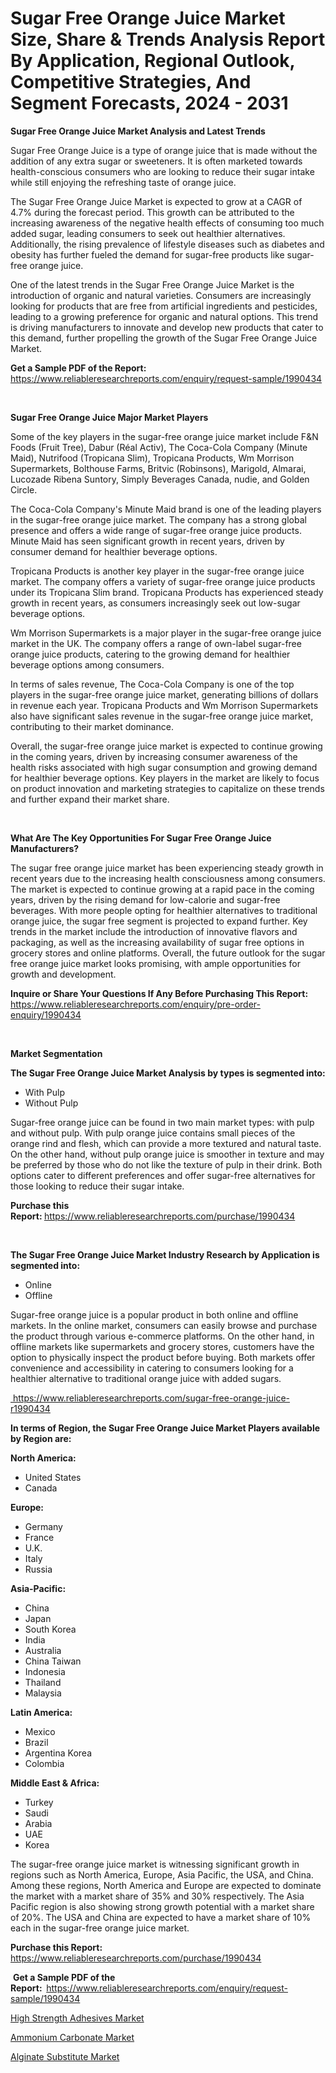 <p><h1>Sugar Free Orange Juice Market Size, Share & Trends Analysis Report By Application, Regional Outlook, Competitive Strategies, And Segment Forecasts, 2024 - 2031</h1></p><p><strong>Sugar Free Orange Juice Market Analysis and Latest Trends</strong></p>
<p><p>Sugar Free Orange Juice is a type of orange juice that is made without the addition of any extra sugar or sweeteners. It is often marketed towards health-conscious consumers who are looking to reduce their sugar intake while still enjoying the refreshing taste of orange juice.</p><p>The Sugar Free Orange Juice Market is expected to grow at a CAGR of 4.7% during the forecast period. This growth can be attributed to the increasing awareness of the negative health effects of consuming too much added sugar, leading consumers to seek out healthier alternatives. Additionally, the rising prevalence of lifestyle diseases such as diabetes and obesity has further fueled the demand for sugar-free products like sugar-free orange juice.</p><p>One of the latest trends in the Sugar Free Orange Juice Market is the introduction of organic and natural varieties. Consumers are increasingly looking for products that are free from artificial ingredients and pesticides, leading to a growing preference for organic and natural options. This trend is driving manufacturers to innovate and develop new products that cater to this demand, further propelling the growth of the Sugar Free Orange Juice Market.</p></p>
<p><strong>Get a Sample PDF of the Report:&nbsp;</strong> <a href="https://www.reliableresearchreports.com/enquiry/request-sample/1990434">https://www.reliableresearchreports.com/enquiry/request-sample/1990434</a></p>
<p>&nbsp;</p>
<p><strong>Sugar Free Orange Juice Major Market Players</strong></p>
<p><p>Some of the key players in the sugar-free orange juice market include F&N Foods (Fruit Tree), Dabur (Réal Activ), The Coca-Cola Company (Minute Maid), Nutrifood (Tropicana Slim), Tropicana Products, Wm Morrison Supermarkets, Bolthouse Farms, Britvic (Robinsons), Marigold, Almarai, Lucozade Ribena Suntory, Simply Beverages Canada, nudie, and Golden Circle.</p><p>The Coca-Cola Company's Minute Maid brand is one of the leading players in the sugar-free orange juice market. The company has a strong global presence and offers a wide range of sugar-free orange juice products. Minute Maid has seen significant growth in recent years, driven by consumer demand for healthier beverage options.</p><p>Tropicana Products is another key player in the sugar-free orange juice market. The company offers a variety of sugar-free orange juice products under its Tropicana Slim brand. Tropicana Products has experienced steady growth in recent years, as consumers increasingly seek out low-sugar beverage options.</p><p>Wm Morrison Supermarkets is a major player in the sugar-free orange juice market in the UK. The company offers a range of own-label sugar-free orange juice products, catering to the growing demand for healthier beverage options among consumers.</p><p>In terms of sales revenue, The Coca-Cola Company is one of the top players in the sugar-free orange juice market, generating billions of dollars in revenue each year. Tropicana Products and Wm Morrison Supermarkets also have significant sales revenue in the sugar-free orange juice market, contributing to their market dominance.</p><p>Overall, the sugar-free orange juice market is expected to continue growing in the coming years, driven by increasing consumer awareness of the health risks associated with high sugar consumption and growing demand for healthier beverage options. Key players in the market are likely to focus on product innovation and marketing strategies to capitalize on these trends and further expand their market share.</p></p>
<p>&nbsp;</p>
<p><strong>What Are The Key Opportunities For Sugar Free Orange Juice Manufacturers?</strong></p>
<p><p>The sugar free orange juice market has been experiencing steady growth in recent years due to the increasing health consciousness among consumers. The market is expected to continue growing at a rapid pace in the coming years, driven by the rising demand for low-calorie and sugar-free beverages. With more people opting for healthier alternatives to traditional orange juice, the sugar free segment is projected to expand further. Key trends in the market include the introduction of innovative flavors and packaging, as well as the increasing availability of sugar free options in grocery stores and online platforms. Overall, the future outlook for the sugar free orange juice market looks promising, with ample opportunities for growth and development.</p></p>
<p><strong>Inquire or Share Your Questions If Any Before Purchasing This Report:</strong> <a href="https://www.reliableresearchreports.com/enquiry/pre-order-enquiry/1990434">https://www.reliableresearchreports.com/enquiry/pre-order-enquiry/1990434</a></p>
<p>&nbsp;</p>
<p><strong>Market Segmentation</strong></p>
<p><strong>The Sugar Free Orange Juice Market Analysis by types is segmented into:</strong></p>
<p><ul><li>With Pulp</li><li>Without Pulp</li></ul></p>
<p><p>Sugar-free orange juice can be found in two main market types: with pulp and without pulp. With pulp orange juice contains small pieces of the orange rind and flesh, which can provide a more textured and natural taste. On the other hand, without pulp orange juice is smoother in texture and may be preferred by those who do not like the texture of pulp in their drink. Both options cater to different preferences and offer sugar-free alternatives for those looking to reduce their sugar intake.</p></p>
<p><strong>Purchase this Report:&nbsp;</strong><a href="https://www.reliableresearchreports.com/purchase/1990434">https://www.reliableresearchreports.com/purchase/1990434</a></p>
<p>&nbsp;</p>
<p><strong>The Sugar Free Orange Juice Market Industry Research by Application is segmented into:</strong></p>
<p><ul><li>Online</li><li>Offline</li></ul></p>
<p><p>Sugar-free orange juice is a popular product in both online and offline markets. In the online market, consumers can easily browse and purchase the product through various e-commerce platforms. On the other hand, in offline markets like supermarkets and grocery stores, customers have the option to physically inspect the product before buying. Both markets offer convenience and accessibility in catering to consumers looking for a healthier alternative to traditional orange juice with added sugars.</p></p>
<p><a href="https://www.reliableresearchreports.com/sugar-free-orange-juice-r1990434">&nbsp;https://www.reliableresearchreports.com/sugar-free-orange-juice-r1990434</a></p>
<p><strong>In terms of Region, the Sugar Free Orange Juice Market Players available by Region are:</strong></p>
<p>
    <p> <strong> North America: </strong>
        <ul>
            <li>United States</li>
            <li>Canada</li>
        </ul>
        </p> 
    <p> <strong> Europe: </strong>
        <ul>
            <li>Germany</li>
            <li>France</li>
            <li>U.K.</li>
            <li>Italy</li>
            <li>Russia</li>
        </ul>
        </p> 
    <p> <strong> Asia-Pacific: </strong>
        <ul>
            <li>China</li>
            <li>Japan</li>
            <li>South Korea</li>
            <li>India</li>
            <li>Australia</li>
            <li>China Taiwan</li>
            <li>Indonesia</li>
            <li>Thailand</li>
            <li>Malaysia</li>
        </ul>
        </p> 
    <p> <strong> Latin America: </strong>
        <ul>
            <li>Mexico</li>
            <li>Brazil</li>
            <li>Argentina Korea</li>
            <li>Colombia</li>
        </ul>
        </p> 
    <p> <strong> Middle East & Africa: </strong>
        <ul>
            <li>Turkey</li>
            <li>Saudi</li>
            <li>Arabia</li>
            <li>UAE</li>
            <li>Korea</li>
        </ul>
    </p>
    </p>
<p><p>The sugar-free orange juice market is witnessing significant growth in regions such as North America, Europe, Asia Pacific, the USA, and China. Among these regions, North America and Europe are expected to dominate the market with a market share of 35% and 30% respectively. The Asia Pacific region is also showing strong growth potential with a market share of 20%. The USA and China are expected to have a market share of 10% each in the sugar-free orange juice market.</p></p>
<p><strong>Purchase this Report: </strong><a href="https://www.reliableresearchreports.com/purchase/1990434">https://www.reliableresearchreports.com/purchase/1990434</a></p>
<p>&nbsp;<strong>Get a Sample PDF of the Report:&nbsp;&nbsp;</strong><a href="https://www.reliableresearchreports.com/enquiry/request-sample/1990434">https://www.reliableresearchreports.com/enquiry/request-sample/1990434</a></p>
<p><strong></strong></p>
<p><p><a href="https://ivy-potential-64b.notion.site/High-Strength-Adhesives-Market-Size-Growth-and-Forecast-from-2024-2031-0102e952fe2543de8c8ec3dfb0291814">High Strength Adhesives Market</a></p><p><a href="https://nifty-kite-d51.notion.site/Ammonium-Carbonate-Market-Analysis-and-Market-Size-Global-Industry-Overview-Market-Segmentation-an-db522a490ed74285bdb10879de1777ad">Ammonium Carbonate Market</a></p><p><a href="https://five-trouble-98a.notion.site/Alginate-Substitute-Market-Provides-Detailed-Segmentation-of-this-Market-based-on-Type-Application--49aef405d39143e0b83dba5fe59f6bf1">Alginate Substitute Market</a></p></p>